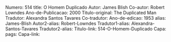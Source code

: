 Numero: 514
title: O Homem Duplicado
Autor: James Blish
Co-autor: Robert Lowndes
Ano-de-Publicacao: 2000
Titulo-original: The Duplicated Man
Tradutor: Alexandra Santos Tavares
Co-tradutor: 
Ano-de-edicao: 1953
alias: James-Blish
Autor2-alias: Robert-Lowndes
Tradutor1-alias: Alexandra-Santos-Tavares
Tradutor2-alias: 
Titulo-link: 514-O-Homem-Duplicado
Capa: 
pags: 
Capa-link: 